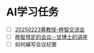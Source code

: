 # AI学习任务

- [ ] [20250223黄教授-桦智交流会](https://meeting.tencent.com/crm/23483w3Jbd)
- [ ] [桦智预定的会议--甘博士的讲座](https://meeting.tencent.com/crm/2MeGZdEZ8c)
- [ ] 如何编写会议纪要

